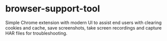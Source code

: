 # browser-support-tool
Simple Chrome extension with modern UI to assist end users with clearing cookies and cache, save screenshots, take screen recordings and capture HAR files for troubleshooting.
